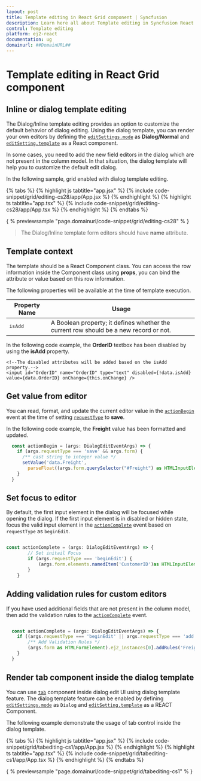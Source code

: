 ```yaml
---
layout: post
title: Template editing in React Grid component | Syncfusion
description: Learn here all about Template editing in Syncfusion React Grid component of Syncfusion Essential JS 2 and more.
control: Template editing 
platform: ej2-react
documentation: ug
domainurl: ##DomainURL##
---
```


# Template editing in React Grid component

## Inline or dialog template editing

The Dialog/Inline template editing provides an option to customize the default behavior of dialog editing. Using the dialog template, you can render your own editors by defining the [`editSettings.mode`](https://ej2.syncfusion.com/angular/documentation/api/grid/editSettings/#mode) as **Dialog/Normal** and [`editSetting.template`](https://ej2.syncfusion.com/angular/documentation/api/grid/editSettings/#template) as a React component.

In some cases, you need to add the new field editors in the dialog which are not present in the column model. In that situation, the dialog template will help you to customize the default edit dialog.

In the following sample, grid enabled with dialog template editing.

{% tabs %}
{% highlight js tabtitle="app.jsx" %}
{% include code-snippet/grid/editing-cs28/app/App.jsx %}
{% endhighlight %}
{% highlight ts tabtitle="app.tsx" %}
{% include code-snippet/grid/editing-cs28/app/App.tsx %}
{% endhighlight %}
{% endtabs %}

{ % previewsample "page.domainurl/code-snippet/grid/editing-cs28" % }

> The Dialog/Inline template form editors should have **name** attribute.

## Template context

The template should be a React Component class. You can access the row information inside the Component class using **props**, you can bind the attribute or value based on this row information.

The following properties will be available at the time of template execution.

| Property Name | Usage |
|---------------|-------|
| <kbd>isAdd</kbd> | A Boolean property; it defines whether the current row should be a new record or not. |

In the following code example, the **OrderID** textbox has been disabled by using the **isAdd** property.

```
<!--The disabled attributes will be added based on the isAdd property.-->
<input id="OrderID" name="OrderID" type="text" disabled={!data.isAdd} value={data.OrderID} onChange={this.onChange} />

```

## Get value from editor

You can read, format, and update the current editor value in the [`actionBegin`](https://ej2.syncfusion.com/angular/documentation/api/grid/#actionbegin) event at the time of setting [`requestType`](https://ej2.syncfusion.com/angular/documentation/api/grid/saveEventArgs/#requesttype) to **save**.

In the following code example, the **Freight** value has been formatted and updated.

``` typescript
  const actionBegin = (args: DialogEditEventArgs) => {
    if (args.requestType === 'save' && args.form) {
      /** cast string to integer value */
      setValue('data.Freight',
        parseFloat((args.form.querySelector("#Freight") as HTMLInputElement).value), args);
    }
  }
```

## Set focus to editor

By default, the first input element in the dialog will be focused while opening the dialog.
If the first input element is in disabled or hidden state, focus the valid input element in the
[`actionComplete`](https://ej2.syncfusion.com/angular/documentation/api/grid/#actioncomplete)
event based on `requestType` as `beginEdit`.

```ts

const actionComplete = (args: DialogEditEventArgs) => {
        // Set initail Focus
        if (args.requestType === 'beginEdit') {
            (args.form.elements.namedItem('CustomerID')as HTMLInputElement).focus();
        }
    }

```

## Adding validation rules for custom editors

If you have used additional fields that are not present in the column model, then add the validation rules to the [`actionComplete`](https://ej2.syncfusion.com/angular/documentation/api/grid/#actioncomplete) event.

```ts

  const actionComplete = (args: DialogEditEventArgs) => {
    if ((args.requestType === 'beginEdit' || args.requestType === 'add')) {
        /** Add Validation Rules */
        (args.form as HTMLFormElement).ej2_instances[0].addRules('Freight', {max: 500});
    }
  }

```

## Render tab component inside the dialog template

You can use [`tab`](../../../tab) component inside dialog edit UI using dialog template feature. The dialog template feature can be enabled by defining  [`editSettings.mode`](https://ej2.syncfusion.com/angular/documentation/api/grid/editSettings/#mode) as `Dialog` and [`editSetting.template`](https://ej2.syncfusion.com/angular/documentation/api/grid/editSettings/#template) as a REACT Component.

The following example demonstrate the usage of tab control inside the dialog template.

{% tabs %}
{% highlight js tabtitle="app.jsx" %}
{% include code-snippet/grid/tabediting-cs1/app/App.jsx %}
{% endhighlight %}
{% highlight ts tabtitle="app.tsx" %}
{% include code-snippet/grid/tabediting-cs1/app/App.tsx %}
{% endhighlight %}
{% endtabs %}

{ % previewsample "page.domainurl/code-snippet/grid/tabediting-cs1" % }